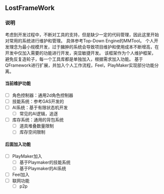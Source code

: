 ﻿## LostFrameWork

### 说明
考虑到开发过程中，不断对工具的支持，但是缺少一定的代码管理，因此这里开始对常用的系统进行维护和管理。
具体参考Top-Down Engine的MMTool。
个人开发理念为最小规模开发，过于臃肿的系统会导致项目维护和使用成本不断增高，在开发中仅加入需要的功能进行开发，突显敏捷开发。
该框架作为个人维护框架，避免反复造轮子，每一个工具库都是单独加入，根据需求加入功能。
基于QFramework进行扩展，并加入个人工作流程，Feel，PlayMaker实现部分功能分离。

#### 当前维护功能
- [ ] 角色控制器：通用2d角色控制器
- [ ] 技能系统：参考GAS开发的
- [ ] AI系统：基于有限状态机开发
  - [ ] 常见的AI逻辑，追逐
- [ ] 库存系统：通用的背包系统
  - [ ] 道具堆叠数量限制
  - [ ] 库存空间限制

#### 后面加入功能

- [ ] PlayMaker加入
  - [ ] 基于Playmaker的技能系统
  - [ ] 基于Playmaker的AI系统
- [ ] Feel加入
- [ ] 联网功能
  - [ ] p2p